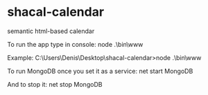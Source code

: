 shacal-calendar
===============

semantic html-based calendar

To run the app type in console: 
node .\bin\www

Example:
C:\Users\Denis\Desktop\shacal-calendar>node .\bin\www

To run MongoDB once you set it as a service:
net start MongoDB

And to stop it:
net stop MongoDB